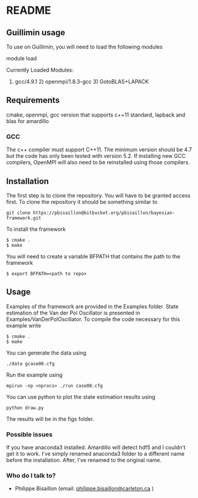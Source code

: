 # README #

## Guillimin usage ##

To use on Guillimin, you will need to load the following modules

module load

Currently Loaded Modules:
  1) gcc/4.9.1   2) openmpi/1.8.3-gcc   3) GotoBLAS+LAPACK


## Requirements ##

cmake, openmpi, gcc version that supports c++11 standard, lapback and blas for amardillo

### GCC ###
The c++ compiler must support C++11. The minimum version should be 4.7 but the code has only been tested with version 5.2. If installing new GCC compilers, OpenMPI will also need to be reinstalled using those compilers.


## Installation ##

The first step is to clone the repository. You will have to be granted access first.
To clone the repository it should be something similar to
```
git clone https://pbisaillon@bitbucket.org/pbisaillon/bayesian-framework.git
```

To install the framework
```
$ cmake .
$ make
```

You will need to create a variable BFPATH that contains the path to the framework

```
$ export BFPATH=<path to repo>
```

## Usage ##

Examples of the framework are provided in the Examples folder. State estimation of the Van der Pol Oscillator is presented in Examples/VanDerPolOscillator. To compile the code necessary for this example write
```
$ cmake .
$ make
```
You can generate the data using
```
./data gcase00.cfg
```
Run the example using
```
mpirun -np <nprocs> ./run case00.cfg
```
You can use python to plot the state estimation results using
```
python draw.py
```
The results will be in the figs folder.

### Possible issues ###

If you have anaconda3 installed. Amardillo will detect hdf5 and I couldn't get it to work. I've simply renamed anaconda3 folder to a different name before the installation. After, I've renamed to the original name.

### Who do I talk to? ###

* Philippe Bisaillon (email: philippe.bisaillon@carleton.ca )
